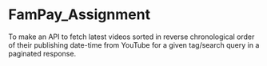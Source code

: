 # FamPay_Assignment
To make an API to fetch latest videos sorted in reverse chronological order of their publishing date-time from YouTube for a given tag/search query in a paginated response.
